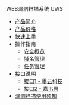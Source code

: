 WEB漏洞扫描系统 UWS

* [产品简介](/uws/concept)
* [产品价格](/uws/price)
* [快速上手](/uws/quick)
* 操作指南
    * [安全概览](/uws/operation/sec)
    * [域名管理](/uws/operation/tasks)
    * [任务管理](/uws/operation/domains)
* 接口说明
    * [接口1 - 墨云科技](/uws/interface/moyun)
    * [接口2 - 嘉韦思](/uws/interface/jiaweisi)
* [漏洞扫描使用须知](/uws/agreement)

   
    
   
   
    
        















